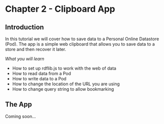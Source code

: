 # Chapter 2 - Clipboard App

## Introduction

In this tutorial we will cover how to save data to a Personal Online Datastore (Pod).  The app is a simple web clipboard that allows you to save data to a store and then recover it later.

*What you will learn*

* How to set up rdflib.js to work with the web of data
* How to read data from a Pod
* How to write data to a Pod
* How to change the location of the URL you are using
* How to change query string to allow bookmarking

## The App

Coming soon...